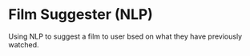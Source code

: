 # Film Suggester (NLP)

Using NLP to suggest a film to  user bsed on what they have previously watched. 

